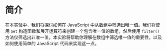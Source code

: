 # 简介

在本实验中，我们将探讨如何在 JavaScript 中从数组中筛选出唯一值。我们将使用 `Set` 构造函数和展开运算符来创建一个包含唯一值的数组，然后使用 `filter()` 方法仅筛选出非唯一值。本实验将帮助你理解在数组中筛选唯一值的重要性，以及如何使用简单的 JavaScript 代码来实现这一点。
